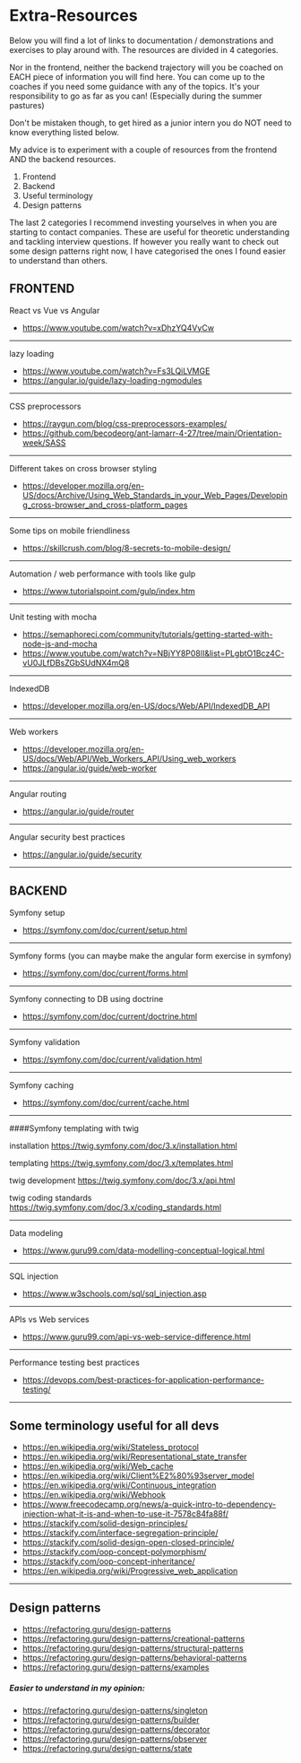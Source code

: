 # Extra-Resources

Below you will find a lot of links to documentation / demonstrations and exercises to play around with. The resources are divided in 4 categories.

Nor in the frontend, neither the backend trajectory will you be coached on EACH piece of information you will find here. You can come up to the coaches if you need some guidance with any of the topics. It's your responsibility to go as far as you can! (Especially during the summer pastures)

Don't be mistaken though, to get hired as a junior intern you do NOT need to know everything listed below.

My advice is to experiment with a couple of resources from the frontend AND the backend resources. 

1. Frontend
2. Backend
3. Useful terminology
4. Design patterns

The last 2 categories I recommend investing yourselves in when you are starting to contact companies. These are useful for theoretic understanding and tackling interview questions. If however you really want to check out some design patterns right now, I have categorised the ones I found easier to understand than others.

## FRONTEND

React vs Vue vs Angular

- https://www.youtube.com/watch?v=xDhzYQ4VyCw

---
lazy loading 

- https://www.youtube.com/watch?v=Fs3LQiLVMGE
- https://angular.io/guide/lazy-loading-ngmodules

---
CSS preprocessors

- https://raygun.com/blog/css-preprocessors-examples/
- https://github.com/becodeorg/ant-lamarr-4-27/tree/main/Orientation-week/SASS

---
Different takes on cross browser styling

- https://developer.mozilla.org/en-US/docs/Archive/Using_Web_Standards_in_your_Web_Pages/Developing_cross-browser_and_cross-platform_pages

---
Some tips on mobile friendliness

- https://skillcrush.com/blog/8-secrets-to-mobile-design/

---
Automation / web performance with tools like gulp

- https://www.tutorialspoint.com/gulp/index.htm

---
Unit testing with mocha

- https://semaphoreci.com/community/tutorials/getting-started-with-node-js-and-mocha
- https://www.youtube.com/watch?v=NBjYY8P08lI&list=PLgbtO1Bcz4C-vU0JLfDBsZGbSUdNX4mQ8

---
IndexedDB

- https://developer.mozilla.org/en-US/docs/Web/API/IndexedDB_API

---
Web workers

- https://developer.mozilla.org/en-US/docs/Web/API/Web_Workers_API/Using_web_workers
- https://angular.io/guide/web-worker

---
Angular routing

- https://angular.io/guide/router

---
Angular security best practices

- https://angular.io/guide/security

---

## BACKEND

Symfony setup

- https://symfony.com/doc/current/setup.html

---
Symfony forms (you can maybe make the angular form exercise in symfony)

- https://symfony.com/doc/current/forms.html

---
Symfony connecting to DB using doctrine

- https://symfony.com/doc/current/doctrine.html

---
Symfony validation

- https://symfony.com/doc/current/validation.html

---
Symfony caching

- https://symfony.com/doc/current/cache.html

---
####Symfony templating with twig

installation
https://twig.symfony.com/doc/3.x/installation.html

templating
https://twig.symfony.com/doc/3.x/templates.html

twig development
https://twig.symfony.com/doc/3.x/api.html

twig coding standards
https://twig.symfony.com/doc/3.x/coding_standards.html

---
Data modeling

- https://www.guru99.com/data-modelling-conceptual-logical.html

---
SQL injection

- https://www.w3schools.com/sql/sql_injection.asp

---
APIs vs Web services

- https://www.guru99.com/api-vs-web-service-difference.html

---
Performance testing best practices

- https://devops.com/best-practices-for-application-performance-testing/

---

## Some terminology useful for all devs

- https://en.wikipedia.org/wiki/Stateless_protocol
- https://en.wikipedia.org/wiki/Representational_state_transfer
- https://en.wikipedia.org/wiki/Web_cache
- https://en.wikipedia.org/wiki/Client%E2%80%93server_model
- https://en.wikipedia.org/wiki/Continuous_integration
- https://en.wikipedia.org/wiki/Webhook
- https://www.freecodecamp.org/news/a-quick-intro-to-dependency-injection-what-it-is-and-when-to-use-it-7578c84fa88f/
- https://stackify.com/solid-design-principles/
- https://stackify.com/interface-segregation-principle/
- https://stackify.com/solid-design-open-closed-principle/
- https://stackify.com/oop-concept-polymorphism/
- https://stackify.com/oop-concept-inheritance/
- https://en.wikipedia.org/wiki/Progressive_web_application
---


## Design patterns

- https://refactoring.guru/design-patterns
- https://refactoring.guru/design-patterns/creational-patterns
- https://refactoring.guru/design-patterns/structural-patterns
- https://refactoring.guru/design-patterns/behavioral-patterns
- https://refactoring.guru/design-patterns/examples

##### Easier to understand in my opinion:

- https://refactoring.guru/design-patterns/singleton
- https://refactoring.guru/design-patterns/builder
- https://refactoring.guru/design-patterns/decorator
- https://refactoring.guru/design-patterns/observer
- https://refactoring.guru/design-patterns/state

